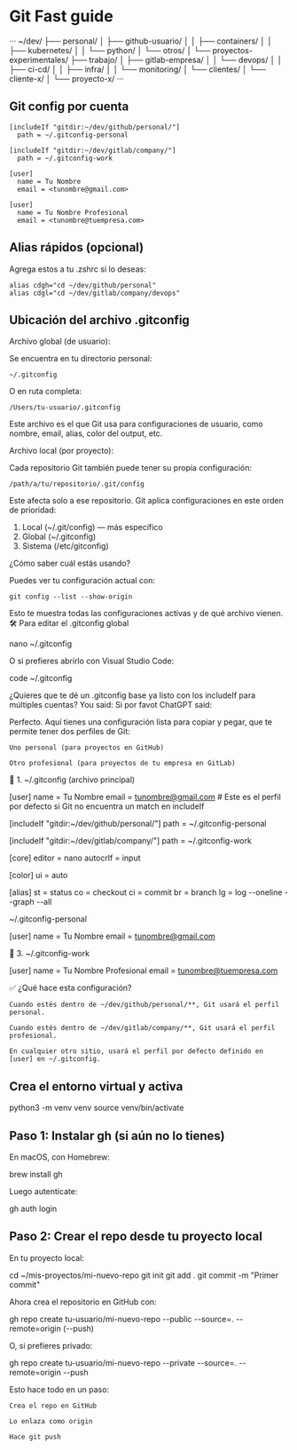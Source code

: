 # Git Fast guide

···
~/dev/
├── personal/
│   ├── github-usuario/
│   │   ├── containers/
│   │   ├── kubernetes/
│   │   └── python/
│   └── otros/
│       └── proyectos-experimentales/
├── trabajo/
│   ├── gitlab-empresa/
│   │   └── devops/
│   │       ├── ci-cd/
│   │       ├── infra/
│   │       └── monitoring/
│   └── clientes/
│       └── cliente-x/
│           └── proyecto-x/
···

## Git config por cuenta

    [includeIf "gitdir:~/dev/github/personal/"]
      path = ~/.gitconfig-personal

    [includeIf "gitdir:~/dev/gitlab/company/"]
      path = ~/.gitconfig-work

    [user]
      name = Tu Nombre
      email = <tunombre@gmail.com>

    [user]
      name = Tu Nombre Profesional
      email = <tunombre@tuempresa.com>

## Alias rápidos (opcional)

Agrega estos a tu .zshrc si lo deseas:

    alias cdgh="cd ~/dev/github/personal"
    alias cdgl="cd ~/dev/gitlab/company/devops"

## Ubicación del archivo .gitconfig

Archivo global (de usuario):

Se encuentra en tu directorio personal:

    ~/.gitconfig

O en ruta completa:

    /Users/tu-usuario/.gitconfig

Este archivo es el que Git usa para configuraciones de usuario, como nombre, email, alias, color del output, etc.

Archivo local (por proyecto):

Cada repositorio Git también puede tener su propia configuración:

    /path/a/tu/repositorio/.git/config

Este afecta solo a ese repositorio. Git aplica configuraciones en este orden de prioridad:

  1. Local (~/.git/config) — más específico
  2. Global (~/.gitconfig)
  3. Sistema (/etc/gitconfig)

¿Cómo saber cuál estás usando?

Puedes ver tu configuración actual con:

    git config --list --show-origin

Esto te muestra todas las configuraciones activas y de qué archivo vienen.
🛠️ Para editar el .gitconfig global

nano ~/.gitconfig

O si prefieres abrirlo con Visual Studio Code:

code ~/.gitconfig

¿Quieres que te dé un .gitconfig base ya listo con los includeIf para múltiples cuentas?
You said:
Si por favot
ChatGPT said:

Perfecto. Aquí tienes una configuración lista para copiar y pegar, que te permite tener dos perfiles de Git:

    Uno personal (para proyectos en GitHub)

    Otro profesional (para proyectos de tu empresa en GitLab)

📄 1. ~/.gitconfig (archivo principal)

  [user]
    name = Tu Nombre
    email = <tunombre@gmail.com>
    # Este es el perfil por defecto si Git no encuentra un match en includeIf

[includeIf "gitdir:~/dev/github/personal/"]
  path = ~/.gitconfig-personal

[includeIf "gitdir:~/dev/gitlab/company/"]
  path = ~/.gitconfig-work

[core]
  editor = nano
  autocrlf = input

[color]
  ui = auto

[alias]
  st = status
  co = checkout
  ci = commit
  br = branch
  lg = log --oneline --graph --all

~/.gitconfig-personal

[user]
  name = Tu Nombre
  email = <tunombre@gmail.com>

📄 3. ~/.gitconfig-work

[user]
  name = Tu Nombre Profesional
  email = <tunombre@tuempresa.com>

✅ ¿Qué hace esta configuración?

    Cuando estés dentro de ~/dev/github/personal/**, Git usará el perfil personal.

    Cuando estés dentro de ~/dev/gitlab/company/**, Git usará el perfil profesional.

    En cualquier otro sitio, usará el perfil por defecto definido en [user] en ~/.gitconfig.
    
## Crea el entorno virtual y activa

  python3 -m venv venv
  source venv/bin/activate
  
## Paso 1: Instalar gh (si aún no lo tienes)

En macOS, con Homebrew:

  brew install gh

Luego autentícate:

  gh auth login

## Paso 2: Crear el repo desde tu proyecto local

En tu proyecto local:

  cd ~/mis-proyectos/mi-nuevo-repo
  git init
  git add .
  git commit -m "Primer commit"

Ahora crea el repositorio en GitHub con:

  gh repo create tu-usuario/mi-nuevo-repo --public --source=. --remote=origin (--push)

O, si prefieres privado:

  gh repo create tu-usuario/mi-nuevo-repo --private --source=. --remote=origin --push

Esto hace todo en un paso:

    Crea el repo en GitHub

    Lo enlaza como origin

    Hace git push
